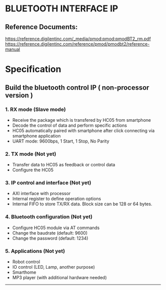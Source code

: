 # BLUETOOTH INTERFACE IP
## Reference Documents:
https://reference.digilentinc.com/_media/pmod:pmod:pmodBT2_rm.pdf 
https://reference.digilentinc.com/reference/pmod/pmodbt2/reference-manual

# Specification
## Build the bluetooth control IP ( non-processor version )
### 1. RX mode (Slave mode)
 - Receive the package which is transfered by HC05 from smartphone
 - Decode the control of data and perform specific actions
 - HC05 automatically paired with smartphone after click connecting via smartphone application
 - UART mode: 9600bps, 1 Start, 1 Stop, No Parity

### 2. TX mode (Not yet)
 - Transfer data to HC05 as feedback or control data
 - Configure the HC05
 
### 3. IP control and interface (Not yet)
 - AXI interface with processor
 - Internal register to define operation options
 - Internal FIFO to store TX/RX data. Block size can be 128 or 64 bytes.

### 4. Bluetooth configuration (Not yet)
 - Configure HC05 module via AT commands
 - Change the baudrate (default: 9600)
 - Change the password (default: 1234)

### 5. Applications (Not yet)
 - Robot control
 - IO control (LED, Lamp, another purpose)
 - Smarthome
 - MP3 player (with additional hardware needed)

-----------------------------------------------------------------------
